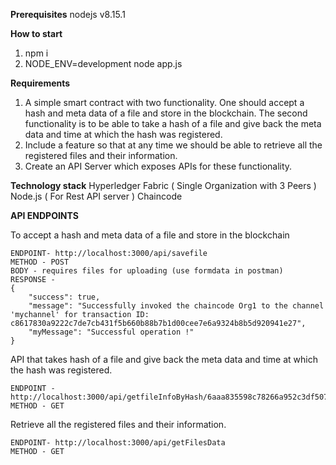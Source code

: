 
**Prerequisites**
nodejs v8.15.1

**How to start**
1.   npm i
1.  NODE_ENV=development node app.js


**Requirements**
1. A simple smart contract with two functionality. One should accept a hash and meta data of a file and store in the blockchain. The second functionality is to be able to take a hash of a file and give back the meta data and time at which the hash was registered.
1. Include a feature so that at any time we should be able to retrieve all the registered files and their information.
1. Create an API Server which exposes APIs for these functionality.



**Technology stack**
Hyperledger Fabric ( Single Organization with 3 Peers )
Node.js ( For Rest API server )
Chaincode



**API ENDPOINTS**

 To accept a hash and meta data of a file and store in the blockchain
```
ENDPOINT- http://localhost:3000/api/savefile
METHOD - POST
BODY - requires files for uploading (use formdata in postman)
RESPONSE -
{
    "success": true,
    "message": "Successfully invoked the chaincode Org1 to the channel 'mychannel' for transaction ID: c8617830a9222c7de7cb431f5b660b88b7b1d00cee7e6a9324b8b5d920941e27",
    "myMessage": "Successful operation !"
}

```

 API that takes  hash of a file and give back the meta data and time at which the hash was registered.
```
ENDPOINT - http://localhost:3000/api/getfileInfoByHash/6aaa835598c78266a952c3df5070115e
METHOD - GET

```


 Retrieve all the registered files and their information.
```
ENDPOINT- http://localhost:3000/api/getFilesData
METHOD - GET

```


